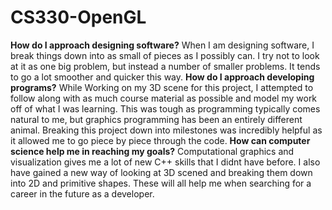 # CS330-OpenGL
**How do I approach designing software?**
When I am designing software, I break things down into as small of pieces as I possibly can. I try not to look at it as one big problem, but instead a number of smaller problems. It tends to go a lot smoother and quicker this way. 
**How do I approach developing programs?**
While Working on my 3D scene for this project, I attempted to follow along with as much course material as possible and model my work off of what I was learning. This was tough as programming typically comes natural to me, but graphics programming has been an entirely different animal. Breaking this project down into milestones was incredibly helpful as it allowed me to go piece by piece through the code. 
**How can computer science help me in reaching my goals?**
Computational graphics and visualization gives me a lot of new C++ skills that I didnt have before. I also have gained a new way of looking at 3D scened and breaking them down into 2D and primitive shapes. These will all help me when searching for a career in the future as a developer. 
